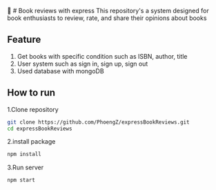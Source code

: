 :book: # Book reviews with express
This repository's a system designed for book enthusiasts to review, rate, and share their opinions about books  
## Feature
1. Get books with specific condition such as ISBN, author, title  
2. User system such as sign in, sign up, sign out
3. Used database with mongoDB  
## How to run
1.Clone repository  
```bash
git clone https://github.com/PhoengZ/expressBookReviews.git
cd expressBookReviews
```
2.install package
```bash
npm install
```
3.Run server
```bash
npm start
```
